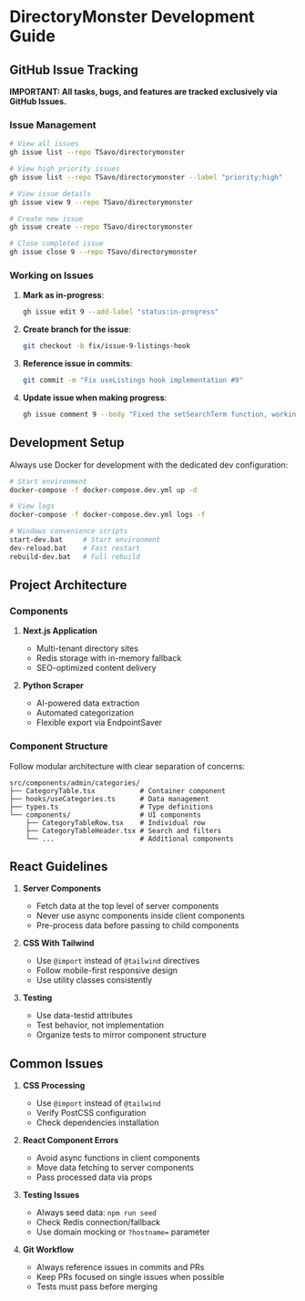 # DirectoryMonster Development Guide

## GitHub Issue Tracking

**IMPORTANT: All tasks, bugs, and features are tracked exclusively via GitHub Issues.**

### Issue Management

```bash
# View all issues
gh issue list --repo TSavo/directorymonster

# View high priority issues
gh issue list --repo TSavo/directorymonster --label "priority:high"

# View issue details
gh issue view 9 --repo TSavo/directorymonster

# Create new issue
gh issue create --repo TSavo/directorymonster

# Close completed issue
gh issue close 9 --repo TSavo/directorymonster
```

### Working on Issues

1. **Mark as in-progress**:
   ```bash
   gh issue edit 9 --add-label "status:in-progress"
   ```

2. **Create branch for the issue**:
   ```bash
   git checkout -b fix/issue-9-listings-hook
   ```

3. **Reference issue in commits**:
   ```bash
   git commit -m "Fix useListings hook implementation #9"
   ```

4. **Update issue when making progress**:
   ```bash
   gh issue comment 9 --body "Fixed the setSearchTerm function, working on tests"
   ```

## Development Setup

Always use Docker for development with the dedicated dev configuration:

```bash
# Start environment
docker-compose -f docker-compose.dev.yml up -d

# View logs
docker-compose -f docker-compose.dev.yml logs -f

# Windows convenience scripts
start-dev.bat     # Start environment
dev-reload.bat    # Fast restart
rebuild-dev.bat   # Full rebuild
```

## Project Architecture

### Components

1. **Next.js Application**
   - Multi-tenant directory sites
   - Redis storage with in-memory fallback
   - SEO-optimized content delivery

2. **Python Scraper**
   - AI-powered data extraction
   - Automated categorization
   - Flexible export via EndpointSaver

### Component Structure

Follow modular architecture with clear separation of concerns:

```
src/components/admin/categories/
├── CategoryTable.tsx           # Container component
├── hooks/useCategories.ts      # Data management
├── types.ts                    # Type definitions
└── components/                 # UI components
    ├── CategoryTableRow.tsx    # Individual row
    ├── CategoryTableHeader.tsx # Search and filters
    └── ...                     # Additional components
```

## React Guidelines

1. **Server Components**
   - Fetch data at the top level of server components
   - Never use async components inside client components
   - Pre-process data before passing to child components

2. **CSS With Tailwind**
   - Use `@import` instead of `@tailwind` directives
   - Follow mobile-first responsive design
   - Use utility classes consistently

3. **Testing**
   - Use data-testid attributes
   - Test behavior, not implementation
   - Organize tests to mirror component structure

## Common Issues

1. **CSS Processing**
   - Use `@import` instead of `@tailwind`
   - Verify PostCSS configuration
   - Check dependencies installation

2. **React Component Errors**
   - Avoid async functions in client components
   - Move data fetching to server components
   - Pass processed data via props

3. **Testing Issues**
   - Always seed data: `npm run seed`
   - Check Redis connection/fallback
   - Use domain mocking or `?hostname=` parameter

4. **Git Workflow**
   - Always reference issues in commits and PRs
   - Keep PRs focused on single issues when possible
   - Tests must pass before merging